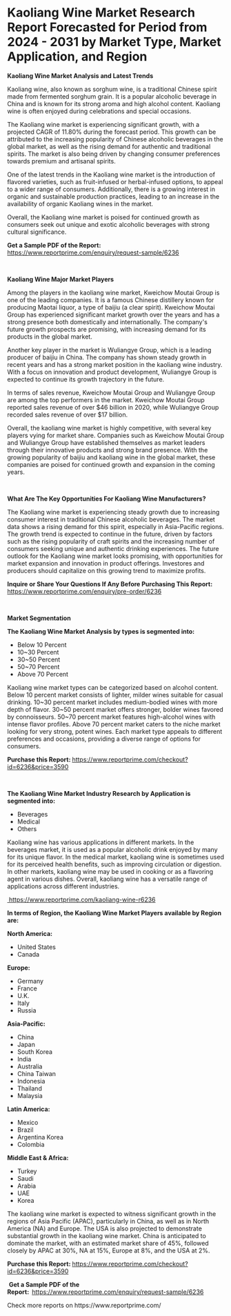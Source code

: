 <p><h1>Kaoliang Wine Market Research Report Forecasted for Period from 2024 -  2031 by Market Type, Market Application, and Region</h1></p><p><strong>Kaoliang Wine Market Analysis and Latest Trends</strong></p>
<p><p>Kaoliang wine, also known as sorghum wine, is a traditional Chinese spirit made from fermented sorghum grain. It is a popular alcoholic beverage in China and is known for its strong aroma and high alcohol content. Kaoliang wine is often enjoyed during celebrations and special occasions.</p><p>The Kaoliang wine market is experiencing significant growth, with a projected CAGR of 11.80% during the forecast period. This growth can be attributed to the increasing popularity of Chinese alcoholic beverages in the global market, as well as the rising demand for authentic and traditional spirits. The market is also being driven by changing consumer preferences towards premium and artisanal spirits.</p><p>One of the latest trends in the Kaoliang wine market is the introduction of flavored varieties, such as fruit-infused or herbal-infused options, to appeal to a wider range of consumers. Additionally, there is a growing interest in organic and sustainable production practices, leading to an increase in the availability of organic Kaoliang wines in the market.</p><p>Overall, the Kaoliang wine market is poised for continued growth as consumers seek out unique and exotic alcoholic beverages with strong cultural significance.</p></p>
<p><strong>Get a Sample PDF of the Report:&nbsp;</strong> <a href="https://www.reportprime.com/enquiry/request-sample/6236">https://www.reportprime.com/enquiry/request-sample/6236</a></p>
<p>&nbsp;</p>
<p><strong>Kaoliang Wine Major Market Players</strong></p>
<p><p>Among the players in the kaoliang wine market, Kweichow Moutai Group is one of the leading companies. It is a famous Chinese distillery known for producing Maotai liquor, a type of baijiu (a clear spirit). Kweichow Moutai Group has experienced significant market growth over the years and has a strong presence both domestically and internationally. The company's future growth prospects are promising, with increasing demand for its products in the global market.</p><p>Another key player in the market is Wuliangye Group, which is a leading producer of baijiu in China. The company has shown steady growth in recent years and has a strong market position in the kaoliang wine industry. With a focus on innovation and product development, Wuliangye Group is expected to continue its growth trajectory in the future.</p><p>In terms of sales revenue, Kweichow Moutai Group and Wuliangye Group are among the top performers in the market. Kweichow Moutai Group reported sales revenue of over $46 billion in 2020, while Wuliangye Group recorded sales revenue of over $17 billion.</p><p>Overall, the kaoliang wine market is highly competitive, with several key players vying for market share. Companies such as Kweichow Moutai Group and Wuliangye Group have established themselves as market leaders through their innovative products and strong brand presence. With the growing popularity of baijiu and kaoliang wine in the global market, these companies are poised for continued growth and expansion in the coming years.</p></p>
<p>&nbsp;</p>
<p><strong>What Are The Key Opportunities For Kaoliang Wine Manufacturers?</strong></p>
<p><p>The Kaoliang wine market is experiencing steady growth due to increasing consumer interest in traditional Chinese alcoholic beverages. The market data shows a rising demand for this spirit, especially in Asia-Pacific regions. The growth trend is expected to continue in the future, driven by factors such as the rising popularity of craft spirits and the increasing number of consumers seeking unique and authentic drinking experiences. The future outlook for the Kaoliang wine market looks promising, with opportunities for market expansion and innovation in product offerings. Investores and producers should capitalize on this growing trend to maximize profits.</p></p>
<p><strong>Inquire or Share Your Questions If Any Before Purchasing This Report:</strong> <a href="https://www.reportprime.com/enquiry/pre-order/6236">https://www.reportprime.com/enquiry/pre-order/6236</a></p>
<p>&nbsp;</p>
<p><strong>Market Segmentation</strong></p>
<p><strong>The Kaoliang Wine Market Analysis by types is segmented into:</strong></p>
<p><ul><li>Below 10 Percent</li><li>10~30 Percent</li><li>30~50 Percent</li><li>50~70 Percent</li><li>Above 70 Percent</li></ul></p>
<p><p>Kaoliang wine market types can be categorized based on alcohol content. Below 10 percent market consists of lighter, milder wines suitable for casual drinking. 10~30 percent market includes medium-bodied wines with more depth of flavor. 30~50 percent market offers stronger, bolder wines favored by connoisseurs. 50~70 percent market features high-alcohol wines with intense flavor profiles. Above 70 percent market caters to the niche market looking for very strong, potent wines. Each market type appeals to different preferences and occasions, providing a diverse range of options for consumers.</p></p>
<p><strong>Purchase this Report:&nbsp;</strong><a href="https://www.reportprime.com/checkout?id=6236&price=3590">https://www.reportprime.com/checkout?id=6236&price=3590</a></p>
<p>&nbsp;</p>
<p><strong>The Kaoliang Wine Market Industry Research by Application is segmented into:</strong></p>
<p><ul><li>Beverages</li><li>Medical</li><li>Others</li></ul></p>
<p><p>Kaoliang wine has various applications in different markets. In the beverages market, it is used as a popular alcoholic drink enjoyed by many for its unique flavor. In the medical market, kaoliang wine is sometimes used for its perceived health benefits, such as improving circulation or digestion. In other markets, kaoliang wine may be used in cooking or as a flavoring agent in various dishes. Overall, kaoliang wine has a versatile range of applications across different industries.</p></p>
<p><a href="https://www.reportprime.com/kaoliang-wine-r6236">&nbsp;https://www.reportprime.com/kaoliang-wine-r6236</a></p>
<p><strong>In terms of Region, the Kaoliang Wine Market Players available by Region are:</strong></p>
<p>
    <p> <strong> North America: </strong>
        <ul>
            <li>United States</li>
            <li>Canada</li>
        </ul>
        </p> 
    <p> <strong> Europe: </strong>
        <ul>
            <li>Germany</li>
            <li>France</li>
            <li>U.K.</li>
            <li>Italy</li>
            <li>Russia</li>
        </ul>
        </p> 
    <p> <strong> Asia-Pacific: </strong>
        <ul>
            <li>China</li>
            <li>Japan</li>
            <li>South Korea</li>
            <li>India</li>
            <li>Australia</li>
            <li>China Taiwan</li>
            <li>Indonesia</li>
            <li>Thailand</li>
            <li>Malaysia</li>
        </ul>
        </p> 
    <p> <strong> Latin America: </strong>
        <ul>
            <li>Mexico</li>
            <li>Brazil</li>
            <li>Argentina Korea</li>
            <li>Colombia</li>
        </ul>
        </p> 
    <p> <strong> Middle East & Africa: </strong>
        <ul>
            <li>Turkey</li>
            <li>Saudi</li>
            <li>Arabia</li>
            <li>UAE</li>
            <li>Korea</li>
        </ul>
    </p>
    </p>
<p><p>The kaoliang wine market is expected to witness significant growth in the regions of Asia Pacific (APAC), particularly in China, as well as in North America (NA) and Europe. The USA is also projected to demonstrate substantial growth in the kaoliang wine market. China is anticipated to dominate the market, with an estimated market share of 45%, followed closely by APAC at 30%, NA at 15%, Europe at 8%, and the USA at 2%.</p></p>
<p><strong>Purchase this Report: </strong><a href="https://www.reportprime.com/checkout?id=6236&price=3590">https://www.reportprime.com/checkout?id=6236&price=3590</a></p>
<p>&nbsp;<strong>Get a Sample PDF of the Report:&nbsp;&nbsp;</strong><a href="https://www.reportprime.com/enquiry/request-sample/6236">https://www.reportprime.com/enquiry/request-sample/6236</a></p>
<p><strong></strong></p>
<p>Check more reports on https://www.reportprime.com/</p>